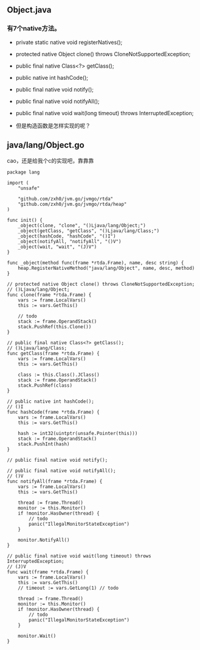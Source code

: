 ## Object.java

### 有7个native方法。 

- private static native void registerNatives();
- protected native Object clone() throws CloneNotSupportedException;
- public final native Class<?> getClass();
- public native int hashCode();
- public final native void notify();
- public final native void notifyAll();
- public final native void wait(long timeout) throws InterruptedException;


- 但是构造函数是怎样实现的呢？


## java/lang/Object.go

cao，还是给我个c的实现吧，靠靠靠

    
    package lang
    
    import (
    	"unsafe"
    
    	"github.com/zxh0/jvm.go/jvmgo/rtda"
    	"github.com/zxh0/jvm.go/jvmgo/rtda/heap"
    )
    
    func init() {
    	_object(clone, "clone", "()Ljava/lang/Object;")
    	_object(getClass, "getClass", "()Ljava/lang/Class;")
    	_object(hashCode, "hashCode", "()I")
    	_object(notifyAll, "notifyAll", "()V")
    	_object(wait, "wait", "(J)V")
    }
    
    func _object(method func(frame *rtda.Frame), name, desc string) {
    	heap.RegisterNativeMethod("java/lang/Object", name, desc, method)
    }
    
    // protected native Object clone() throws CloneNotSupportedException;
    // ()Ljava/lang/Object;
    func clone(frame *rtda.Frame) {
    	vars := frame.LocalVars()
    	this := vars.GetThis()
    
    	// todo
    	stack := frame.OperandStack()
    	stack.PushRef(this.Clone())
    }
    
    // public final native Class<?> getClass();
    // ()Ljava/lang/Class;
    func getClass(frame *rtda.Frame) {
    	vars := frame.LocalVars()
    	this := vars.GetThis()
    
    	class := this.Class().JClass()
    	stack := frame.OperandStack()
    	stack.PushRef(class)
    }
    
    // public native int hashCode();
    // ()I
    func hashCode(frame *rtda.Frame) {
    	vars := frame.LocalVars()
    	this := vars.GetThis()
    
    	hash := int32(uintptr(unsafe.Pointer(this)))
    	stack := frame.OperandStack()
    	stack.PushInt(hash)
    }
    
    // public final native void notify();
    
    // public final native void notifyAll();
    // ()V
    func notifyAll(frame *rtda.Frame) {
    	vars := frame.LocalVars()
    	this := vars.GetThis()
    
    	thread := frame.Thread()
    	monitor := this.Monitor()
    	if !monitor.HasOwner(thread) {
    		// todo
    		panic("IllegalMonitorStateException")
    	}
    
    	monitor.NotifyAll()
    }
    
    // public final native void wait(long timeout) throws InterruptedException;
    // (J)V
    func wait(frame *rtda.Frame) {
    	vars := frame.LocalVars()
    	this := vars.GetThis()
    	// timeout := vars.GetLong(1) // todo
    
    	thread := frame.Thread()
    	monitor := this.Monitor()
    	if !monitor.HasOwner(thread) {
    		// todo
    		panic("IllegalMonitorStateException")
    	}
    
    	monitor.Wait()
    }